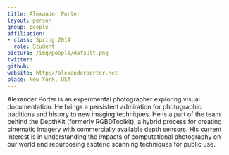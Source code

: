 ```yaml
---
title: Alexander Porter
layout: person
group: people
affiliation:
- class: Spring 2014
  role: Student
picture: /img/people/default.png 
twitter:
github:
website: http://alexanderporter.net
place: New York, USA
---
```

Alexander Porter is an experimental photographer exploring visual documentation. He brings a persistent admiration for photographic traditions and history to new imaging techniques. He is a part of the team behind the DepthKit (formerly RGBDToolkit), a hybrid process for creating cinematic imagery with commercially available depth sensors. His current interest is in understanding the impacts of computational photography on our world and repurposing esoteric scanning techniques for public use.
